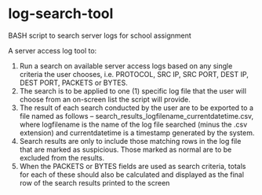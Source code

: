 # log-search-tool
BASH script to search server logs for school assignment

A server access log tool to:
1. Run a search on available server access logs based on any single criteria the user chooses, i.e. PROTOCOL, SRC IP, SRC PORT, DEST IP, DEST PORT, PACKETS or BYTES.
2. The search is to be applied to one (1) specific log file that the user will choose from an on-screen list the script will provide.
3. The result of each search conducted by the user are to be exported to a file named as follows – search_results_logfilename_currentdatetime.csv, where logfilename is the name of the log file searched (minus the .csv extension) and currentdatetime is a timestamp generated by the system.
4. Search results are only to include those matching rows in the log file that are marked as suspicious. Those marked as normal are to be excluded from the results.
5. When the PACKETS or BYTES fields are used as search criteria, totals for each of these should also be calculated and displayed as the final row of the search results printed to the screen

